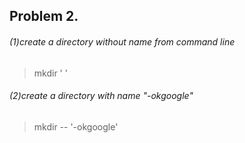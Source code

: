 ## Problem 2.
###### (1)create a directory without name from command line
> mkdir ' ' 
###### (2)create a directory with name "-okgoogle"
> mkdir -- '-okgoogle'
